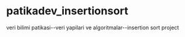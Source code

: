 # patikadev_insertionsort
veri bilimi patikasi--veri yapilari ve algoritmalar--insertion sort project
